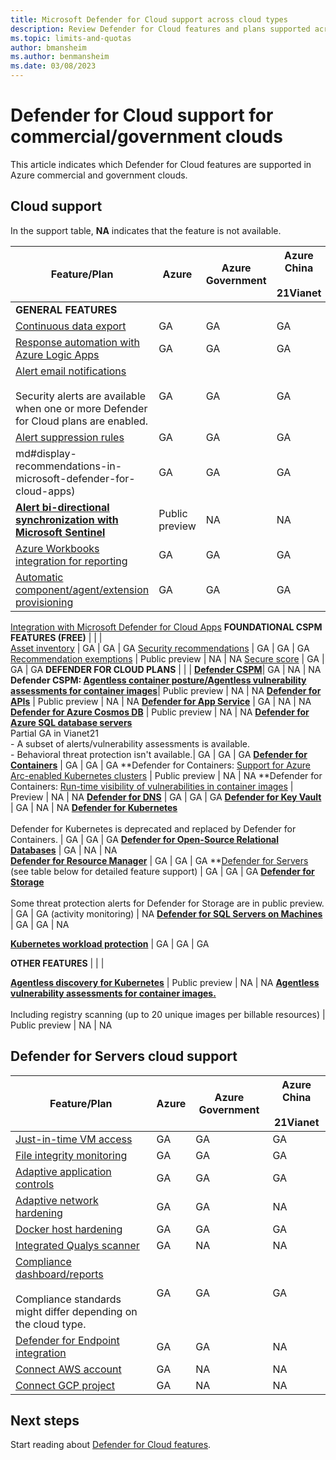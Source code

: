 ```yaml
---
title: Microsoft Defender for Cloud support across cloud types
description: Review Defender for Cloud features and plans supported across different clouds
ms.topic: limits-and-quotas
author: bmansheim
ms.author: benmansheim
ms.date: 03/08/2023
---
```


# Defender for Cloud support for commercial/government clouds

This article indicates which Defender for Cloud features are supported in Azure commercial and government clouds. 

## Cloud support

In the support table, **NA** indicates that the feature is not available.

**Feature/Plan** | **Azure** | **Azure Government** | **Azure China**<br/><br/>**21Vianet**
--- | --- | --- | --- 
**GENERAL FEATURES** | | |
[Continuous data export](./continuous-export.md) | GA | GA | GA
[Response automation with Azure Logic Apps ](./workflow-automation.md) | GA | GA | GA
[Alert email notifications](./configure-email-notifications.md)<br/><br/> Security alerts are available when one or more Defender for Cloud plans are enabled. | GA | GA | GA
[Alert suppression rules](./alerts-suppression-rules.md) | GA | GA | GA
md#display-recommendations-in-microsoft-defender-for-cloud-apps) | GA | GA | GA
**[Alert bi-directional synchronization with Microsoft Sentinel](../sentinel/connect-azure-security-center.md)** | Public preview | NA | NA
[Azure Workbooks integration for reporting](./custom-dashboards-azure-workbooks.md) | GA | GA | GA
[Automatic component/agent/extension provisioning](monitoring-components.md) | GA | GA | GA
[Integration with Microsoft Defender for Cloud Apps](./other-threat-protections.md)
**FOUNDATIONAL CSPM FEATURES (FREE)** | | |  
[Asset inventory](asset-inventory.md) | GA | GA | GA
[Security recommendations](security-policy-concept.md) | GA | GA | GA
[Recommendation exemptions](exempt-resource.md) | Public preview | NA | NA
[Secure score](secure-score-security-controls) | GA | GA | GA
**DEFENDER FOR CLOUD PLANS** | | | 
**[Defender CSPM](concept-cloud-security-posture-management.md)**| GA | NA | NA
**Defender CSPM: [Agentless container posture/Agentless vulnerability assessments for container images](concept-agentless-containers)**| Public preview | NA | NA
**[Defender for APIs](defender-for-apis-introduction.md)** | Public preview | NA | NA
**[Defender for App Service](defender-for-app-service-introduction.md)** | GA | NA | NA
**[Defender for Azure Cosmos DB](concept-defender-for-cosmos.md)** | Public preview | NA | NA
**[Defender for Azure SQL database servers](defender-for-sql-introduction.md)**<br/>Partial GA in Vianet21<br/> - A subset of alerts/vulnerability assessments is available.<br/>- Behavioral threat protection isn't available.| GA | GA | GA
**[Defender for Containers](defender-for-containers-introduction.md)** | GA | GA | GA
**Defender for Containers: [Support for Azure Arc-enabled Kubernetes clusters](defender-for-containers-introduction.md) | Public preview | NA | NA
**Defender for Containers: [Run-time visibility of vulnerabilities in container images](defender-for-containers-vulnerability-assessment-azure.md#view-vulnerabilities-for-images-running-on-your-aks-clusters) | Preview | NA | NA
**[Defender for DNS](defender-for-dns-introduction.md)** | GA | GA | GA
**[Defender for Key Vault](./defender-for-key-vault-introduction.md)** | GA | NA | NA
**[Defender for Kubernetes](./defender-for-kubernetes-introduction.md)**<br/><br/> Defender for Kubernetes is deprecated and replaced by Defender for Containers. | GA | GA | GA
**[Defender for Open-Source Relational Databases](defender-for-databases-introduction.md)** | GA | NA | NA  
**[Defender for Resource Manager](./defender-for-resource-manager-introduction.md)** | GA | GA | GA
**[Defender for Servers](plan-defender-for-servers.md) (see table below for detailed feature support) | GA | GA | GA
**[Defender for Storage](./defender-for-storage-introduction.md)**<br/><br/> Some threat protection alerts for Defender for Storage are in public preview. | GA | GA (activity monitoring) | NA
**[Defender for SQL Servers on Machines](./defender-for-sql-introduction.md)** | GA | GA | NA


**[Kubernetes workload protection](kubernetes-workload-protections.md)** | GA | GA | GA

**OTHER FEATURES** | | |  

**[Agentless discovery for Kubernetes](concept-agentless-containers.md)** | Public preview | NA | NA
**[Agentless vulnerability assessments for container images.](concept-agentless-containers.md)**<br/><br/> Including registry scanning (up to 20 unique images per billable resources) | Public preview | NA | NA

## Defender for Servers cloud support

**Feature/Plan** | **Azure** | **Azure Government** | **Azure China**<br/><br/>**21Vianet**
--- | --- | --- | --- 
[Just-in-time VM access](./just-in-time-access-usage.md) | GA | GA | GA
[File integrity monitoring](./file-integrity-monitoring-overview.md)  | GA | GA | GA
[Adaptive application controls](./adaptive-application-controls.md)  | GA | GA | GA
[Adaptive network hardening](./adaptive-network-hardening.md) | GA | GA | NA
[Docker host hardening](./harden-docker-hosts.md)  | GA | GA | GA
[Integrated Qualys scanner](./deploy-vulnerability-assessment-vm.md) | GA | NA | NA
[Compliance dashboard/reports](./regulatory-compliance-dashboard.md)<br/><br/> Compliance standards might differ depending on the cloud type.| GA | GA | GA
[Defender for Endpoint integration](./integration-defender-for-endpoint.md) | GA | GA | NA
[Connect AWS account](./quickstart-onboard-aws.md) | GA | NA | NA
[Connect GCP project](./quickstart-onboard-gcp.md) | GA | NA | NA

## Next steps

Start reading about [Defender for Cloud features](defender-for-cloud-introduction.md).
